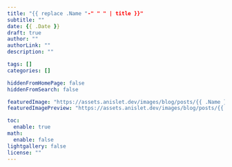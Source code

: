```yaml
---
title: "{{ replace .Name "-" " " | title }}"
subtitle: ""
date: {{ .Date }}
draft: true
author: ""
authorLink: ""
description: ""

tags: []
categories: []

hiddenFromHomePage: false
hiddenFromSearch: false

featuredImage: "https://assets.anislet.dev/images/blog/posts/{{ .Name }}/cover.png"
featuredImagePreview: "https://assets.anislet.dev/images/blog/posts/{{ .Name }}/cover.png"

toc:
  enable: true
math:
  enable: false
lightgallery: false
license: ""
---
```


<!--more-->
